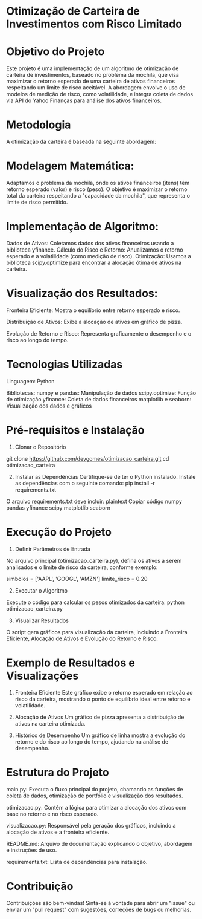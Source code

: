 # Otimização de Carteira de Investimentos com Risco Limitado

# Objetivo do Projeto
Este projeto é uma implementação de um algoritmo de otimização de carteira de investimentos, baseado no problema da mochila, que visa maximizar o retorno esperado de uma carteira de ativos financeiros respeitando um limite de risco aceitável. A abordagem envolve o uso de modelos de medição de risco, como volatilidade, e integra coleta de dados via API do Yahoo Finanças para análise dos ativos financeiros.

# Metodologia

A otimização da carteira é baseada na seguinte abordagem:

# Modelagem Matemática: 
Adaptamos o problema da mochila, onde os ativos financeiros (itens) têm retorno esperado (valor) e risco (peso). O objetivo é maximizar o retorno total da carteira respeitando a "capacidade da mochila", que representa o limite de risco permitido.

# Implementação de Algoritmo:
Dados de Ativos: Coletamos dados dos ativos financeiros usando a biblioteca yfinance.
Cálculo do Risco e Retorno: Anualizamos o retorno esperado e a volatilidade (como medição de risco).
Otimização: Usamos a biblioteca scipy.optimize para encontrar a alocação ótima de ativos na carteira.

# Visualização dos Resultados:

Fronteira Eficiente: 
Mostra o equilíbrio entre retorno esperado e risco.

Distribuição de Ativos: Exibe a alocação de ativos em gráfico de pizza.

Evolução de Retorno e Risco: Representa graficamente o desempenho e o risco ao longo do tempo.


# Tecnologias Utilizadas

Linguagem: Python

Bibliotecas:
numpy e pandas: Manipulação de dados
scipy.optimize: Função de otimização
yfinance: Coleta de dados financeiros
matplotlib e seaborn: Visualização dos dados e gráficos


# Pré-requisitos e Instalação
1. Clonar o Repositório

git clone https://github.com/devgomes/otimizacao_carteira.git
cd otimizacao_carteira

2. Instalar as Dependências 
Certifique-se de ter o Python instalado. Instale as dependências com o seguinte comando:
pip install -r requirements.txt

O arquivo requirements.txt deve incluir:
plaintext
Copiar código
numpy
pandas
yfinance
scipy
matplotlib
seaborn


# Execução do Projeto

1. Definir Parâmetros de Entrada

No arquivo principal (otimizacao_carteira.py), defina os ativos a serem analisados e o limite de risco da carteira, conforme exemplo:

simbolos = ['AAPL', 'GOOGL', 'AMZN']
limite_risco = 0.20


2. Executar o Algoritmo

Execute o código para calcular os pesos otimizados da carteira:
python otimizacao_carteira.py


3. Visualizar Resultados

O script gera gráficos para visualização da carteira, incluindo a Fronteira Eficiente, Alocação de Ativos e Evolução do Retorno e Risco.


# Exemplo de Resultados e Visualizações

1. Fronteira Eficiente
Este gráfico exibe o retorno esperado em relação ao risco da carteira, mostrando o ponto de equilíbrio ideal entre retorno e volatilidade.

2. Alocação de Ativos
Um gráfico de pizza apresenta a distribuição de ativos na carteira otimizada.

3. Histórico de Desempenho
Um gráfico de linha mostra a evolução do retorno e do risco ao longo do tempo, ajudando na análise de desempenho.



# Estrutura do Projeto

main.py: Executa o fluxo principal do projeto, chamando as funções de coleta de dados, otimização de portfólio e visualização dos resultados.

otimizacao.py: Contém a lógica para otimizar a alocação dos ativos com base no retorno e no risco esperado.

visualizacao.py: Responsável pela geração dos gráficos, incluindo a alocação de ativos e a fronteira eficiente.

README.md: Arquivo de documentação explicando o objetivo, abordagem e instruções de uso.

requirements.txt: Lista de dependências para instalação.


# Contribuição
Contribuições são bem-vindas! Sinta-se à vontade para abrir um "issue" ou enviar um "pull request" com sugestões, correções de bugs ou melhorias.